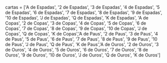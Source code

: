 cartas = ['A de Espadas', '2 de Espadas', '3 de Espadas', '4 de Espadas', '5 de Espadas', '6 de Espadas', '7 de Espadas', '8 de Espadas', '9 de Espadas', '10 de Espadas', 'J de Espadas', 'Q de Espadas', 'K de Espadas', 'A de Copas', '2 de Copas', '3 de Copas', '4 de Copas', '5 de Copas', '6 de Copas', '7 de Copas', '8 de Copas', '9 de Copas', '10 de Copas', 'J de Copas', 'Q de Copas', 'K de Copas','A de Paus', '2 de Paus', '3 de Paus', '4 de Paus', '5 de Paus', '6 de Paus', '7 de Paus', '8 de Paus', '9 de Paus', '10 de Paus', 'J de Paus', 'Q de Paus', 'K de Paus','A de Ouros', '2 de Ouros', '3 de Ouros', '4 de Ouros', '5 de Ouros', '6 de Ouros', '7 de Ouros', '8 de Ouros', '9 de Ouros', '10 de Ouros', 'J de Ouros', 'Q de Ouros', 'K de Ouros']